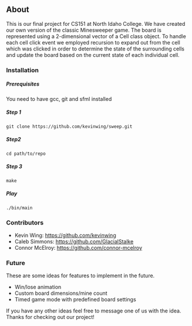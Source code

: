 ## About
This is our final project for CS151 at North Idaho College. We have created our own version of the 
classic Minesweeper game. The board is represented using a 2-dimensional vector of a Cell class object.
To handle each cell click event we employed recursion to expand out from the cell which was clicked in
order to determine the state of the surrounding cells and update the board based on the current state
of each individual cell.

### Installation
##### Prerequisites
You need to have gcc, git and sfml installed

##### Step 1
```
git clone https://github.com/kevinwing/sweep.git
```

##### Step2
```
cd path/to/repo
```

##### Step 3
```
make
```

##### Play
```
./bin/main
```

### Contributors
* Kevin Wing: https://github.com/kevinwing
* Caleb Simmons: https://github.com/GlacialStalke
* Connor McElroy: https://github.com/connor-mcelroy

### Future
These are some ideas for features to implement in the future.

* Win/lose animation
* Custom board dimensions/mine count
* Timed game mode with predefined board settings

If you have any other ideas feel free to message one of us with the idea.
Thanks for checking out our project!
